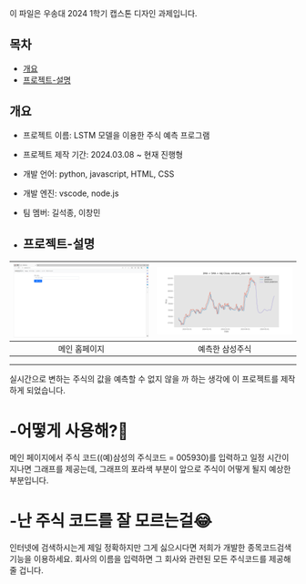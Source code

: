 이 파일은 우송대 2024 1학기 캡스톤 디자인 과제입니다.

## 목차
  - [개요](#개요)
  - [프로젝트-설명](#프로젝트-설명)

## 개요
- 프로젝트 이름: LSTM 모델을 이용한 주식 예측 프로그램
- 프로젝트 제작 기간: 2024.03.08 ~ 현재 진행형
- 개발 언어: python, javascript, HTML, CSS
- 개발 엔진: vscode, node.js
- 팀 멤버: 길석종, 이창민

- ## 프로젝트-설명
|![image](static/mainpage.PNG)|![image](static/Result_005930_20240416003604.png)|
|:---:|:---:|
|메인 홈페이지|예측한 삼성주식|
****
실시간으로 변하는 주식의 값을 예측할 수 없지 않을 까 하는 생각에 이 프로젝트를 제작하게 되었습니다.<br>
# -어떻게 사용해?🤔<br>
메인 페이지에서 주식 코드((예)삼성의 주식코드 = 005930)를 입력하고 일정 시간이 지나면 그래프를 제공는데, 그래프의 포라색 부분이 앞으로 주식이 어떻게 될지 예상한 부분입니다.<br>
# -난 주식 코드를 잘 모르는걸😂<br>
인터넷에 검색하시는게 제일 정확하지만 그게 싫으시다면 저희가 개발한 종목코드검색 기능을 이용하세요. 회사의 이름을 입력하면 그 회사와 관련된 모든 주식코드를 제공해줄 겁니다.
